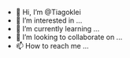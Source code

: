 - 👋 Hi, I’m @Tiagoklei
- 👀 I’m interested in ...
- 🌱 I’m currently learning ...
- 💞️ I’m looking to collaborate on ...
- 📫 How to reach me ...

<!---
Tiagoklei/Tiagoklei is a ✨ special ✨ repository because its `README.md` (this file) appears on your GitHub profile.
You can click the Preview link to take a look at your changes.
--->
